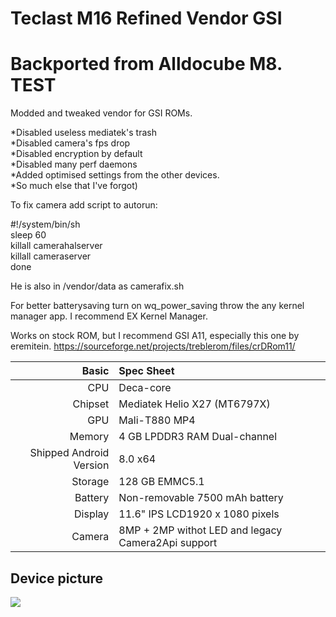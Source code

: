 # Teclast M16 Refined Vendor GSI
# Backported from Alldocube M8. TEST

Modded and tweaked vendor for GSI ROMs.

*Disabled useless mediatek's trash   
*Disabled camera's fps drop   
*Disabled encryption by default   
*Disabled many perf daemons   
*Added optimised settings from the other devices.    
*So much else that I've forgot)   

To fix camera add script to autorun: 


#!/system/bin/sh   
sleep 60    
killall camerahalserver   
killall cameraserver   
done    

He is also in /vendor/data as camerafix.sh

For better batterysaving turn on wq_power_saving throw the any kernel manager app. I recommend EX Kernel Manager.
    
Works on stock ROM, but I recommend GSI A11, especially this one by eremitein.
https://sourceforge.net/projects/treblerom/files/crDRom11/

| Basic                   | Spec Sheet                                                                                                                     |
| -----------------------:|:------------------------------------------------------------------------------------------------------------------------------ |
| CPU                     | Deca-core                                                                                                                      |
| Chipset                 | Mediatek Helio X27 (MT6797X)                                                                                                   |
| GPU                     | Mali-T880 MP4                                                                                                                  |
| Memory                  | 4 GB LPDDR3 RAM Dual-channel                                                                                                   |
| Shipped Android Version | 8.0 x64                                                                                                                        |
| Storage                 | 128 GB EMMC5.1                                                                                                                 |
| Battery                 | Non-removable 7500 mAh battery                                                                                                 |
| Display                 | 11.6" IPS LCD1920 x 1080 pixels                                                                                                |
| Camera                  | 8MP + 2MP withot LED and legacy Camera2Api support                                                                             | 

## Device picture
<img src="https://github.com/LordArrin/different_trash/blob/main/pixlr-bg-result.png"/>
